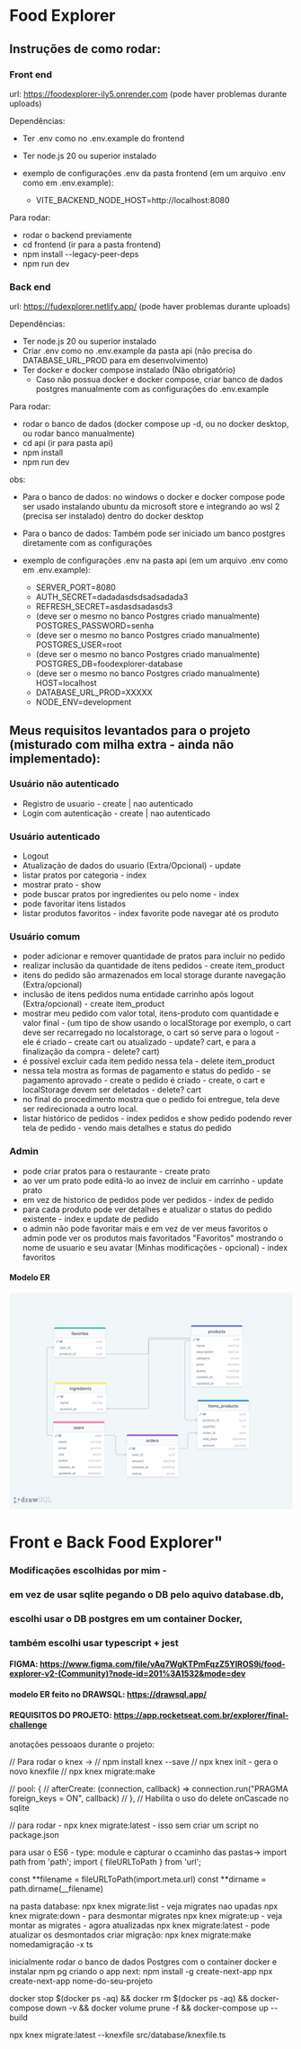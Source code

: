 # Food Explorer

## Instruções de como rodar:

### Front end

url: https://foodexplorer-ily5.onrender.com (pode haver problemas durante uploads)

Dependências:

- Ter .env como no .env.example do frontend
- Ter node.js 20 ou superior instalado

- exemplo de configurações .env da pasta frontend (em um arquivo .env como em .env.example):
  - VITE_BACKEND_NODE_HOST=http://localhost:8080

Para rodar:

- rodar o backend previamente
- cd frontend (ir para a pasta frontend)
- npm install --legacy-peer-deps
- npm run dev

### Back end

url: https://fudexplorer.netlify.app/ (pode haver problemas durante uploads)

Dependências:

- Ter node.js 20 ou superior instalado
- Criar .env como no .env.example da pasta api (não precisa do DATABASE_URL_PROD para em desenvolvimento)
- Ter docker e docker compose instalado (Não obrigatório)
  - Caso não possua docker e docker compose, criar banco de dados postgres manualmente com as configurações do .env.example

Para rodar:

- rodar o banco de dados (docker compose up -d, ou no docker desktop, ou rodar banco manualmente)
- cd api (ir para pasta api)
- npm install
- npm run dev

obs:

- Para o banco de dados: no windows o docker e docker compose pode ser usado instalando ubuntu da microsoft store e integrando ao wsl 2 (precisa ser instalado) dentro do docker desktop
- Para o banco de dados: Também pode ser iniciado um banco postgres diretamente com as configurações

- exemplo de configurações .env na pasta api (em um arquivo .env como em .env.example):

  - SERVER_PORT=8080
  - AUTH_SECRET=dadadasdsdsadsadada3
  - REFRESH_SECRET=asdasdsadasds3
  - (deve ser o mesmo no banco Postgres criado manualmente) POSTGRES_PASSWORD=senha
  - (deve ser o mesmo no banco Postgres criado manualmente) POSTGRES_USER=root
  - (deve ser o mesmo no banco Postgres criado manualmente) POSTGRES_DB=foodexplorer-database
  - (deve ser o mesmo no banco Postgres criado manualmente) HOST=localhost
  - DATABASE_URL_PROD=XXXXX
  - NODE_ENV=development

## Meus requisitos levantados para o projeto (misturado com milha extra - ainda não implementado):

### Usuário não autenticado

- Registro de usuario - create | nao autenticado
- Login com autenticação - create | nao autenticado

### Usuário autenticado

- Logout
- Atualização de dados do usuario (Extra/Opcional) - update
- listar pratos por categoria - index
- mostrar prato - show
- pode buscar pratos por ingredientes ou pelo nome - index
- pode favoritar itens listados
- listar produtos favoritos - index favorite pode navegar até os produto

### Usuário comum

- poder adicionar e remover quantidade de pratos para incluir no pedido
- realizar inclusão da quantidade de itens pedidos - create item_product
- itens do pedido são armazenados em local storage durante navegação (Extra/opcional)
- inclusão de itens pedidos numa entidade carrinho após logout (Extra/opcional) - create item_product
- mostrar meu pedido com valor total, itens-produto com quantidade e valor final - (um tipo de show usando o localStorage por exemplo, o cart deve ser recarregado no localstorage, o cart só serve para o logout - ele é criado - create cart ou atualizado - update? cart, e para a finalização da compra - delete? cart)
- é possível excluir cada item pedido nessa tela - delete item_product
- nessa tela mostra as formas de pagamento e status do pedido - se pagamento aprovado - create o pedido é criado - create, o cart e localStorage devem ser deletados - delete? cart
- no final do procedimento mostra que o pedido foi entregue, tela deve ser redirecionada a outro local.
- listar histórico de pedidos - index pedidos e show pedido podendo rever tela de pedido - vendo mais detalhes e status do pedido

### Admin

- pode criar pratos para o restaurante - create prato
- ao ver um prato pode editá-lo ao invez de incluir em carrinho - update prato
- em vez de historico de pedidos pode ver pedidos - index de pedido
- para cada produto pode ver detalhes e atualizar o status do pedido existente - index e update de pedido
- o admin não pode favoritar mais e em vez de ver meus favoritos o admin pode ver os produtos mais favoritados "Favoritos" mostrando o nome de usuario e seu avatar (Minhas modificações - opcional) - index favoritos

#### Modelo ER

![modelo er](./ER.png)

# Front e Back Food Explorer"

### Modificações escolhidas por mim -

### em vez de usar sqlite pegando o DB pelo aquivo database.db,

### escolhi usar o DB postgres em um container Docker,

### também escolhi usar typescript + jest

#### FIGMA: https://www.figma.com/file/vAq7WgKTPmFqzZ5YIROS9i/food-explorer-v2-(Community)?node-id=201%3A1532&mode=dev

#### modelo ER feito no DRAWSQL: https://drawsql.app/

#### REQUISITOS DO PROJETO: https://app.rocketseat.com.br/explorer/final-challenge

anotações pessoaos durante o projeto:

// Para rodar o knex ->
// npm install knex --save
// npx knex init - gera o novo knexfile
// npx knex migrate:make <nome da migration>

// pool: {
// afterCreate: (connection, callback) => connection.run("PRAGMA foreign_keys = ON", callback)
// },
// Habilita o uso do delete onCascade no sqlite

// para rodar - npx knex migrate:latest - isso sem criar um script no package.json

para usar o ES6 - type: module e capturar o ccaminho das pastas->
import path from 'path';
import { fileURLToPath } from 'url';

const **filename = fileURLToPath(import.meta.url)
const **dirname = path.dirname(\_\_filename)

na pasta database:
npx knex migrate:list - veja migrates nao upadas
npx knex migrate:down <nome> - para desmontar migrates
npx knex migrate:up - veja montar as migrates - agora atualizadas
npx knex migrate:latest - pode atualizar os desmontados
criar migração: npx knex migrate:make nomedamigração -x ts

inicialmente rodar o banco de dados Postgres com o container docker e instalar npm pg
criando o app next:
npm install -g create-next-app
npx create-next-app nome-do-seu-projeto

docker stop $(docker ps -aq) &&
docker rm $(docker ps -aq) &&
docker-compose down -v &&
docker volume prune -f &&
docker-compose up --build

npx knex migrate:latest --knexfile src/database/knexfile.ts
